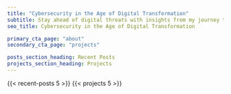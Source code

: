 ```yaml
---
title: "Cybersecurity in the Age of Digital Transformation"
subtitle: Stay ahead of digital threats with insights from my journey to protect organizations in today's dynamic landscape.
seo_title: Cybersecurity in the Age of Digital Transformation

primary_cta_page: "about"
secondary_cta_page: "projects"

posts_section_heading: Recent Posts
projects_section_heading: Projects
---
```


{{< recent-posts 5 >}}
{{< projects 5 >}}

